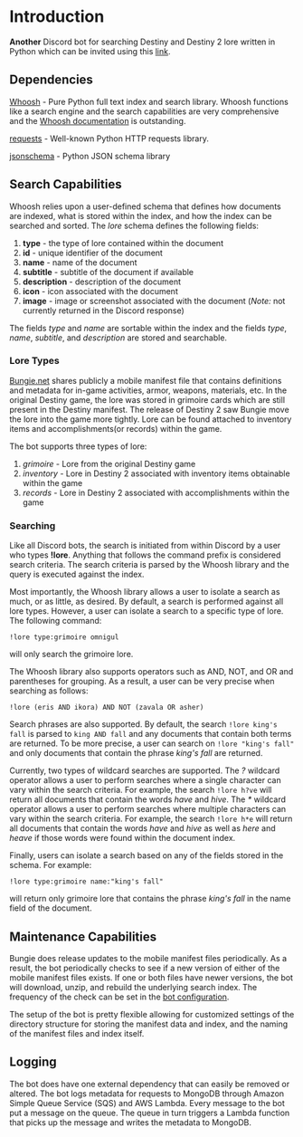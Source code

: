 # Introduction
**Another** Discord bot for searching Destiny and Destiny 2 lore written in Python which can be invited using this [link]().

## Dependencies
[Whoosh](https://pypi.org/project/Whoosh/) - Pure Python full text index and search library. Whoosh functions like a search engine and the search capabilities are very comprehensive and the [Whoosh documentation](https://whoosh.readthedocs.io/en/latest/) is outstanding.

[requests](https://pypi.org/project/requests/) - Well-known Python HTTP requests library.

[jsonschema](https://pypi.org/project/jsonschema/) - Python JSON schema library

## Search Capabilities
Whoosh relies upon a user-defined schema that defines how documents are indexed, what is stored within the index, and how the index can be searched and sorted. The *lore* schema defines the following fields:
1. **type** - the type of lore contained within the document
2. **id** - unique identifier of the document
3. **name** - name of the document
4. **subtitle** - subtitle of the document if available
5. **description** - description of the document
6. **icon** - icon associated with the document
7. **image** - image or screenshot associated with the document (*Note:* not currently returned in the Discord response)

The fields *type* and *name* are sortable within the index and the fields *type*, *name*, *subtitle*, and *description* are stored and searchable.
### Lore Types

[Bungie.net](https://www.bungie.net) shares publicly a mobile manifest file that contains definitions and metadata for in-game activities, armor, weapons, materials, etc. In the original Destiny game, the lore was stored in grimoire cards which are still present in the Destiny manifest.  The release of Destiny 2 saw Bungie move the lore into the game more tightly. Lore can be found attached to inventory items and accomplishments(or records) within the game.

The bot supports three types of lore:

1. *grimoire* - Lore from the original Destiny game
2. *inventory* - Lore in Destiny 2 associated with inventory items obtainable within the game
3. *records* - Lore in Destiny 2 associated with accomplishments within the game

### Searching
Like all Discord bots, the search is initiated from within Discord by a user who types **!lore**. Anything that follows the command prefix is considered search criteria. The search criteria is parsed by the Whoosh library and the query is executed against the index.

Most importantly, the Whoosh library allows a user to isolate a search as much, or as little, as desired. By default, a search is performed against all lore types. However, a user can isolate a search to a specific type of lore. The following command:

```!lore type:grimoire omnigul```

will only search the grimoire lore.

The Whoosh library also supports operators such as AND, NOT, and OR and parentheses for grouping. As a result, a user can be very precise when searching as follows:

```!lore (eris AND ikora) AND NOT (zavala OR asher)```

Search phrases are also supported. By default, the search ```!lore king's fall``` is parsed to 
```king AND fall``` and any documents that contain both terms are returned. To be more precise, a user can search on ```!lore "king's fall"``` and only documents that contain the phrase *king's fall* are returned.

Currently, two types of wildcard searches are supported. The _?_ wildcard operator allows a user to perform searches where a single character can vary within the search criteria. For example, the search ```!lore h?ve``` will return all documents that contain the words _have_ and _hive_. The _*_ wildcard operator allows a user to perform searches where multiple characters can vary within the search criteria. For example, the search ```!lore h*e``` will return all documents that contain the words _have_ and _hive_ as well as _here_ and _heave_ if those words were found within the document index.

Finally, users can isolate a search based on any of the fields stored in the schema. For example:

```!lore type:grimoire name:"king's fall"```

will return only grimoire lore that contains the phrase *king's fall* in the name field of the document.

## Maintenance Capabilities
Bungie does release updates to the mobile manifest files periodically. As a result, the bot periodically checks to see if a new version of either of the mobile manifest files exists. If one or both files have newer versions, the bot will download, unzip, and rebuild the underlying search index. The frequency of the check can be set in the [bot configuration](https://github.com/dad2cl3/pyLoreBot2/blob/master/sample-config.json).

The setup of the bot is pretty flexible allowing for customized settings of the directory structure for storing the manifest data and index, and the naming of the manifest files and index itself.

## Logging
The bot does have one external dependency that can easily be removed or altered. The bot logs metadata for requests to MongoDB through Amazon Simple Queue Service (SQS) and AWS Lambda. Every message to the bot put a message on the queue. The queue in turn triggers a Lambda function that picks up the message and writes the metadata to MongoDB.